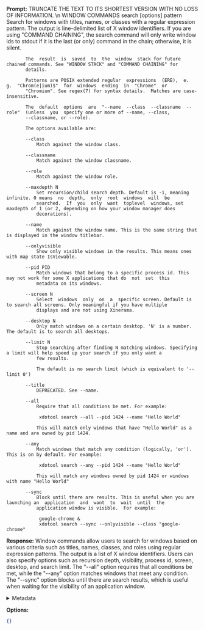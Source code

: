 **Prompt:**
TRUNCATE THE TEXT TO ITS SHORTEST VERSION WITH NO LOSS OF INFORMATION. \n
WINDOW COMMANDS
       search [options] pattern
           Search for windows with titles, names, or classes with a regular expression pattern. The output is line-delimited list of
           X window identifiers. If you are using "COMMAND CHAINING", the search command will only write window ids to stdout if  it
           is the last (or only) command in the chain; otherwise, it is silent.

           The  result  is  saved  to  the  window  stack for future chained commands. See "WINDOW STACK" and "COMMAND CHAINING" for
           details.

           Patterns are POSIX extended regular  expressions  (ERE),  e.  g.  "Chrom(e|ium)$"  for  windows  ending  in  "Chrome"  or
           "Chromium". See regex(7) for syntax details.  Matches are case-insensitive.

           The  default  options  are  "--name  --class  --classname  --role"  (unless  you  specify one or more of --name, --class,
           --classname, or --role).

           The options available are:

           --class
               Match against the window class.

           --classname
               Match against the window classname.

           --role
               Match against the window role.

           --maxdepth N
               Set recursion/child search depth. Default is -1, meaning infinite. 0 means  no  depth,  only  root  windows  will  be
               searched.  If  you  only  want  toplevel  windows, set maxdepth of 1 (or 2, depending on how your window manager does
               decorations).

           --name
               Match against the window name. This is the same string that is displayed in the window titlebar.

           --onlyvisible
               Show only visible windows in the results. This means ones with map state IsViewable.

           --pid PID
               Match windows that belong to a specific process id. This may not work for some X applications that do  not  set  this
               metadata on its windows.

           --screen N
               Select  windows  only  on  a  specific screen. Default is to search all screens. Only meaningful if you have multiple
               displays and are not using Xinerama.

           --desktop N
               Only match windows on a certain desktop. 'N' is a number. The default is to search all desktops.

           --limit N
               Stop searching after finding N matching windows. Specifying a limit will help speed up your search if you only want a
               few results.

               The default is no search limit (which is equivalent to '--limit 0')

           --title
               DEPRECATED. See --name.

           --all
               Require that all conditions be met. For example:

                xdotool search --all --pid 1424 --name "Hello World"

               This will match only windows that have "Hello World" as a name and are owned by pid 1424.

           --any
               Match windows that match any condition (logically, 'or'). This is on by default. For example:

                xdotool search --any --pid 1424 --name "Hello World"

               This will match any windows owned by pid 1424 or windows with name "Hello World"

           --sync
               Block until there are results. This is useful when you are launching an  application  and  want  to  wait  until  the
               application window is visible.  For example:

                google-chrome &
                xdotool search --sync --onlyvisible --class "google-chrome"

**Response:**
Window commands allow users to search for windows based on various criteria such as titles, names, classes, and roles using regular expression patterns. The output is a list of X window identifiers. Users can also specify options such as recursion depth, visibility, process id, screen, desktop, and search limit. The "--all" option requires that all conditions be met, while the "--any" option matches windows that meet any condition. The "--sync" option blocks until there are search results, which is useful when waiting for the visibility of an application window.

<details><summary>Metadata</summary>

- Duration: 15728 ms
- Datetime: 2023-10-17T12:22:52.205771
- Model: gpt-3.5-turbo-0613

</details>

**Options:**
```json
{}
```

